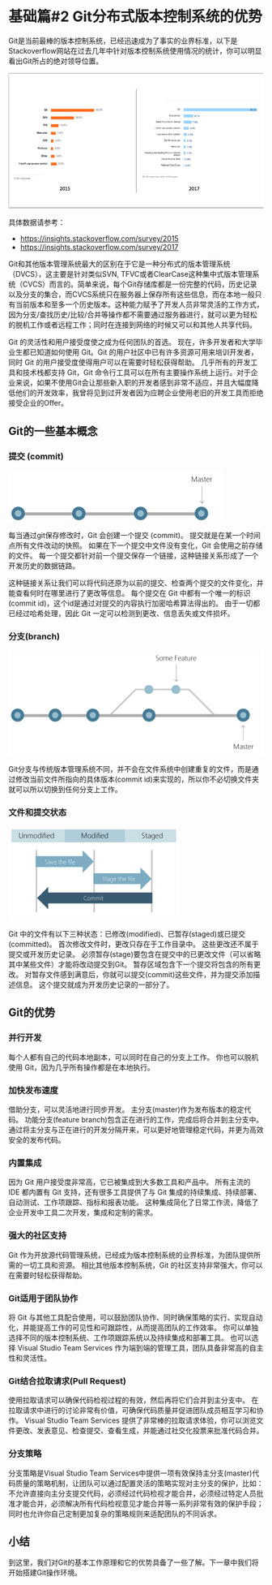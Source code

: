 # 基础篇#2 Git分布式版本控制系统的优势

Git是当前最棒的版本控制系统，已经迅速成为了事实的业界标准，以下是Stackoverflow网站在过去几年中针对版本控制系统使用情况的统计，你可以明显看出Git所占的绝对领导位置。

![](images/git-stats.png)

具体数据请参考：

* https://insights.stackoverflow.com/survey/2015
* https://insights.stackoverflow.com/survey/2017

Git和其他版本管理系统最大的区别在于它是一种分布式的版本管理系统（DVCS），这主要是针对类似SVN, TFVC或者ClearCase这种集中式版本管理系统（CVCS）而言的。简单来说，每个Git存储库都是一份完整的代码，历史记录以及分支的集合，而CVCS系统只在服务器上保存所有这些信息，而在本地一般只有当前版本和至多一个历史版本。这种能力赋予了开发人员非常灵活的工作方式，因为分支/查找历史/比较/合并等操作都不需要通过服务器进行，就可以更为轻松的脱机工作或者远程工作；同时在连接到网络的时候又可以和其他人共享代码。

Git 的灵活性和用户接受度使之成为任何团队的首选。 现在，许多开发者和大学毕业生都已知道如何使用 Git。Git 的用户社区中已有许多资源可用来培训开发者，同时 Git 的用户接受度使得用户可以在需要时轻松获得帮助。 几乎所有的开发工具和技术栈都支持 Git，Git 命令行工具可以在所有主要操作系统上运行。对于企业来说，如果不使用Git会让那些新入职的开发者感到非常不适应，并且大幅度降低他们的开发效率，我曾将见到过开发者因为应聘企业使用老旧的开发工具而拒绝接受企业的Offer。

## Git的一些基本概念

### 提交 (commit)

![](images/commit.png)

每当通过git保存修改时，Git 会创建一个提交 (commit)。 提交就是在某一个时间点所有文件改动的快照。 如果在下一个提交中文件没有变化，Git 会使用之前存储的文件。 每一个提交都针对前一个提交保存一个链接，这种链接关系形成了一个开发历史的数据链路。

这种链接关系让我们可以将代码还原为以前的提交、检查两个提交的文件变化，并能查看何时在哪里进行了更改等信息。 每个提交在 Git 中都有一个唯一的标识 (commit id)，这个id是通过对提交的内容执行加密哈希算法得出的。 由于一切都已经过哈希处理，因此 Git 一定可以检测到更改、信息丢失或文件损坏。

### 分支(branch)

![](images/branch.png)

Git分支与传统版本管理系统不同，并不会在文件系统中创建重复的文件，而是通过修改当前文件所指向的具体版本(commit id)来实现的，所以你不必切换文件夹就可以所以切换到任何分支上工作。

### 文件和提交状态

![](images/file-states.png)

Git 中的文件有以下三种状态：已修改(modified)、已暂存(staged)或已提交(committed)。 首次修改文件时，更改只存在于工作目录中。 这些更改还不属于提交或开发历史记录。 必须暂存(stage)要包含在提交中的已更改文件（可以省略其中某些文件）才能将改动提交到Git。 暂存区域包含下一个提交将包含的所有更改。 对暂存文件感到满意后，你就可以提交(commit)这些文件，并为提交添加描述信息。 这个提交就成为开发历史记录的一部分了。

## Git的优势

### 并行开发

每个人都有自己的代码本地副本，可以同时在自己的分支上工作。 你也可以脱机使用 Git，因为几乎所有操作都是在本地执行。

### 加快发布速度

借助分支，可以灵活地进行同步开发。 主分支(master)作为发布版本的稳定代码。 功能分支(feature branch)包含正在进行的工作，完成后将合并到主分支中。 通过将主分支与正在进行的开发分隔开来，可以更好地管理稳定代码，并更为高效安全的发布代码。

### 内置集成

因为 Git 用户接受度非常高，它已被集成到大多数工具和产品中。 所有主流的 IDE 都内置有 Git 支持，还有很多工具提供了与 Git 集成的持续集成、持续部署、自动测试、工作项跟踪、指标和报表功能。 这种集成简化了日常工作流，降低了企业开发中工具二次开发，集成和定制的需求。

### 强大的社区支持

Git 作为开放源代码管理系统，已经成为版本控制系统的业界标准，为团队提供所需的一切工具和资源。 相比其他版本控制系统，Git 的社区支持非常强大，你可以在需要时轻松获得帮助。

### Git适用于团队协作

将 Git 与其他工具配合使用，可以鼓励团队协作、同时确保策略的实行、实现自动化，并能提高工作的可见性和可跟踪性，从而提高团队的工作效率。 你可以单独选择不同的版本控制系统、工作项跟踪系统以及持续集成和部署工具。 也可以选择 Visual Studio Team Services 作为端到端的管理工具，团队具备非常高的自主性和灵活性。

### Git结合拉取请求(Pull Request)

使用拉取请求可以确保代码检视过程的有效，然后再将它们合并到主分支中。 在拉取请求中进行的讨论非常有价值，可确保代码质量并促进团队成员相互学习和协作。 Visual Studio Team Services 提供了非常棒的拉取请求体验，你可以浏览文件更改、发表意见、检查提交、查看生成，并能通过社交化投票来批准代码合并。

### 分支策略

分支策略是Visual Studio Team Services中提供一项有效保持主分支(master)代码质量的策略机制，让团队可以通过配置灵活的策略实现对主分支的保护，比如：不允许直接向主分支提交代码，必须经过代码检视才能合并，必须经过特定人员批准才能合并，必须解决所有代码检视意见才能合并等一系列非常有效的保护手段；同时也允许你自己定制更加复杂的策略规则来适配团队的不同诉求。

## 小结

到这里，我们对Git的基本工作原理和它的优势具备了一些了解。下一章中我们将开始搭建Git操作环境。
